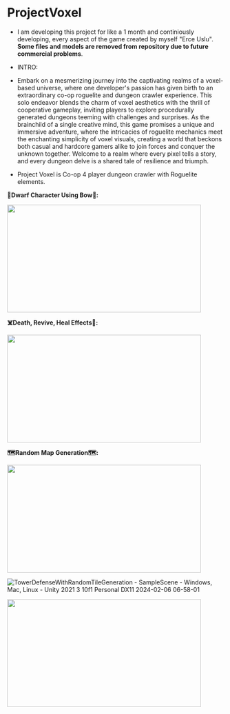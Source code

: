 # ProjectVoxel

- I am developing this project for like a 1 month and continiously developing, every aspect of the game created by myself "Erce Uslu". **Some files and models are removed from repository due to future commercial problems**.

- INTRO:
  
- Embark on a mesmerizing journey into the captivating realms of a voxel-based universe, where one developer's passion has given birth to an extraordinary co-op roguelite and dungeon crawler experience. This solo endeavor blends the charm of voxel aesthetics with the thrill of cooperative gameplay, inviting players to explore procedurally generated dungeons teeming with challenges and surprises. As the brainchild of a single creative mind, this game promises a unique and immersive adventure, where the intricacies of roguelite mechanics meet the enchanting simplicity of voxel visuals, creating a world that beckons both casual and hardcore gamers alike to join forces and conquer the unknown together. Welcome to a realm where every pixel tells a story, and every dungeon delve is a shared tale of resilience and triumph.

- Project Voxel is Co-op 4 player dungeon crawler with Roguelite elements.

**🏹Dwarf Character Using Bow🏹:**

<img src="https://github.com/Erces/ProjectVoxel/assets/51009171/9c7dec2c-3e45-4fde-a5a3-8885996b19ff" width="450" height="250"/>

**☠️Death, Revive, Heal Effects🏥:**

<img src="https://github.com/Erces/ProjectVoxel/assets/51009171/d377ac0c-e403-46e3-9b0a-6dc87cb649e4" width="450" height="250"/>

**🗺️Random Map Generation🗺️:**

<img src="https://github.com/Erces/ProjectVoxel/assets/51009171/3fbe4a96-9435-41a5-885a-e14e5a0220ce" width="450" height="250"/>


![TowerDefenseWithRandomTileGeneration - SampleScene - Windows, Mac, Linux - Unity 2021 3 10f1 Personal _DX11_ 2024-02-06 06-58-01](https://github.com/Erces/TowerDefenseWithRandomTileGeneration/assets/51009171/9342735e-68b3-46b6-9bc2-384c6678be95)

<img src="https://github.com/Erces/TowerDefenseWithRandomTileGeneration/assets/51009171/9342735e-68b3-46b6-9bc2-384c6678be95" width="450" height="250"/>
